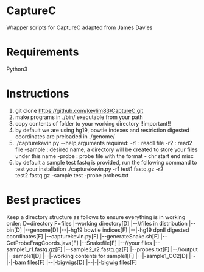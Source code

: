 # CaptureC
Wrapper scripts for CaptureC adapted from James Davies

Requirements
===============
Python3

Instructions
===============
1. git clone https://github.com/kevlim83/CaptureC.git
2. make programs in ./bin/ executable from your path
3. copy contents of folder to your working directory !!important!!
4. by default we are using hg19, bowtie indexes and restriction digested coordinates are preloaded in ./genome/
5. ./capturekevin.py --help,arguments required:
-r1 : read1 file
-r2 : read2 file
-sample : desired name, a directory will be created to store your files under this name
-probe : probe file with the format - chr start end misc
6. by default a sample test fastq is provided, run the following command to test your installation
./capturekevin.py -r1 test1.fastq.gz -r2 test2.fastq.gz -sample test -probe probes.txt

Best practices
===============
Keep a directory structure as follows to ensure everything is in working order:
D=directory
F=files
|-working directory[D]
|--//files in distribution
|--bin[D]
|--genome[D]
|--|-hg19 bowtie indices[F]
|--|-hg19 dpnII digested coordinates[F]
|--capturekevin.py[F]
|--generateSnake.sh[F]
|--GetProbeFragCoords.java[F]
|--Snakefile[F]
|--//your files
|--sample1_r1.fastq.gz[F]
|--sample2_r2.fastq.gz[F]
|--probes.txt[F]
|--//output
|--sample1[D]
|--|-working contents for sample1[F]
|--|-sample1_CC2[D]
|--|-|-bam files[F]
|--|-bigwigs[D]
|--|-|-bigwig files[F]
